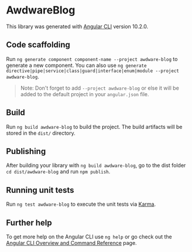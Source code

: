 # AwdwareBlog

This library was generated with [Angular CLI](https://github.com/angular/angular-cli) version 10.2.0.

## Code scaffolding

Run `ng generate component component-name --project awdware-blog` to generate a new component. You can also use `ng generate directive|pipe|service|class|guard|interface|enum|module --project awdware-blog`.

> Note: Don't forget to add `--project awdware-blog` or else it will be added to the default project in your `angular.json` file.

## Build

Run `ng build awdware-blog` to build the project. The build artifacts will be stored in the `dist/` directory.

## Publishing

After building your library with `ng build awdware-blog`, go to the dist folder `cd dist/awdware-blog` and run `npm publish`.

## Running unit tests

Run `ng test awdware-blog` to execute the unit tests via [Karma](https://karma-runner.github.io).

## Further help

To get more help on the Angular CLI use `ng help` or go check out the [Angular CLI Overview and Command Reference](https://angular.io/cli) page.
